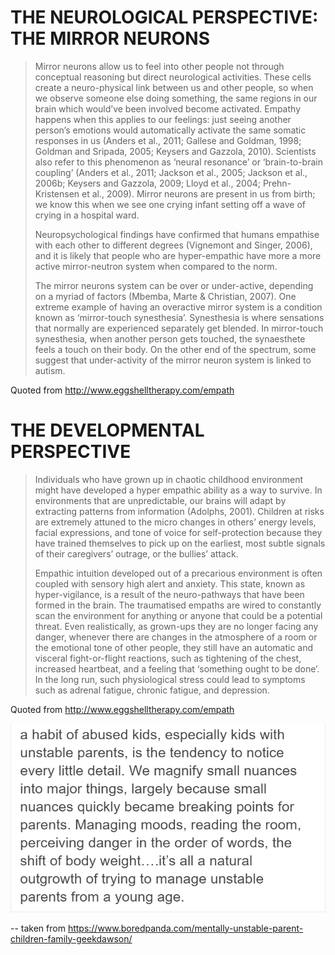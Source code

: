 <!-- TITLE: Science -->
<!-- SUBTITLE: The current scientific data on empaths -->

# THE NEUROLOGICAL PERSPECTIVE: THE MIRROR NEURONS

> Mirror neurons allow us to feel into other people not through conceptual reasoning but direct neurological activities. These cells create a neuro-physical link between us and other people, so when we observe someone else doing something, the same regions in our brain which would’ve been involved become activated.  Empathy happens when this applies to our feelings: just seeing another person’s emotions would automatically activate the same somatic responses in us (Anders et al., 2011; Gallese and Goldman, 1998; Goldman and Sripada, 2005; Keysers and Gazzola, 2010). Scientists also refer to this phenomenon as ‘neural resonance’ or ‘brain-to-brain coupling’  (Anders et al., 2011; Jackson et al., 2005; Jackson et al., 2006b; Keysers and Gazzola, 2009; Lloyd et al., 2004; Prehn-Kristensen et al., 2009).  Mirror neurons are present in us from birth; we know this when we see one crying infant setting off a wave of crying in a hospital ward.   
> 
>  
> 
> Neuropsychological findings have confirmed that humans empathise with each other to different degrees (Vignemont and  Singer, 2006), and it is likely that people who are hyper-empathic have more a more active mirror-neutron system when compared to the norm.
> 
>  
> 
> The mirror neurons system can be over or under-active, depending on a myriad of factors (Mbemba, Marte & Christian, 2007).   One extreme example of having an overactive mirror system is a condition known as ‘mirror-touch synesthesia’. Synesthesia is where sensations that normally are experienced separately get blended. In mirror-touch synesthesia, when another person gets touched, the synaesthete feels a touch on their body.  On the other end of the spectrum, some suggest that under-activity of the mirror neuron system is linked to autism. 

Quoted from http://www.eggshelltherapy.com/empath

# THE DEVELOPMENTAL PERSPECTIVE
> Individuals who have grown up in chaotic childhood environment might have developed a hyper empathic ability as a way to survive.  In environments that are unpredictable, our brains will adapt by extracting patterns from information (Adolphs, 2001). Children at risks are extremely attuned to the micro changes in others’ energy levels, facial expressions, and tone of voice for self-protection because they have trained themselves to pick up on the earliest, most subtle signals of their caregivers’ outrage, or the bullies’ attack.  
> 
> Empathic intuition developed out of a precarious environment is often coupled with sensory high alert and anxiety. This state, known as hyper-vigilance, is a result of the neuro-pathways that have been formed in the brain. The traumatised empaths are wired to constantly scan the environment for anything or anyone that could be a potential threat.  Even realistically, as grown-ups they are no longer facing any danger, whenever there are changes in the atmosphere of a room or the emotional tone of other people, they still have an automatic and visceral fight-or-flight reactions, such as tightening of the chest, increased heartbeat, and a feeling that ‘something ought to be done’. In the long run, such physiological stress could lead to symptoms such as adrenal fatigue, chronic fatigue, and depression. 

Quoted from http://www.eggshelltherapy.com/empath

![Mentally Unstable Parent Children Family Geekdawson 5 B 9237329 A 4 Ec 700](/uploads/mentally-unstable-parent-children-family-geekdawson-5-b-9237329-a-4-ec-700.jpg "Mentally Unstable Parent Children Family Geekdawson 5 B 9237329 A 4 Ec 700")

-- taken from https://www.boredpanda.com/mentally-unstable-parent-children-family-geekdawson/